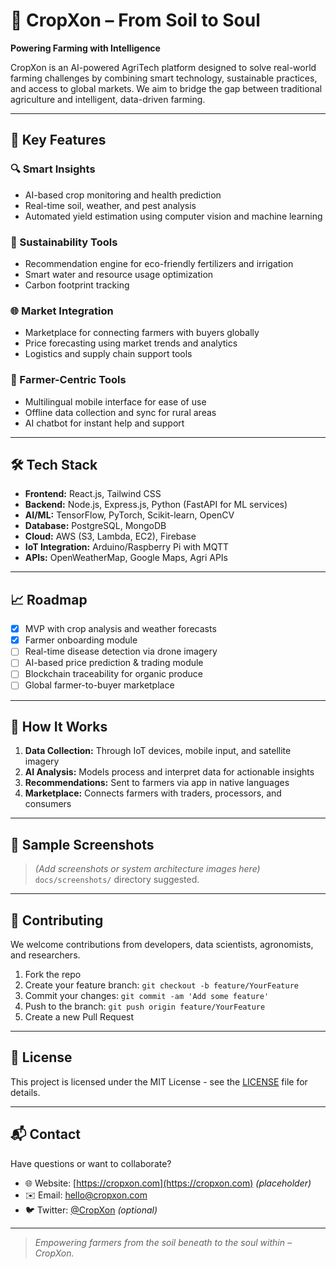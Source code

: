 # 🌱 CropXon – From Soil to Soul  
**Powering Farming with Intelligence**

CropXon is an AI-powered AgriTech platform designed to solve real-world farming challenges by combining smart technology, sustainable practices, and access to global markets. We aim to bridge the gap between traditional agriculture and intelligent, data-driven farming.

---

## 🚀 Key Features

### 🔍 Smart Insights
- AI-based crop monitoring and health prediction  
- Real-time soil, weather, and pest analysis  
- Automated yield estimation using computer vision and machine learning

### 🌿 Sustainability Tools
- Recommendation engine for eco-friendly fertilizers and irrigation  
- Smart water and resource usage optimization  
- Carbon footprint tracking

### 🌐 Market Integration
- Marketplace for connecting farmers with buyers globally  
- Price forecasting using market trends and analytics  
- Logistics and supply chain support tools

### 📱 Farmer-Centric Tools
- Multilingual mobile interface for ease of use  
- Offline data collection and sync for rural areas  
- AI chatbot for instant help and support

---

## 🛠️ Tech Stack

- **Frontend:** React.js, Tailwind CSS  
- **Backend:** Node.js, Express.js, Python (FastAPI for ML services)  
- **AI/ML:** TensorFlow, PyTorch, Scikit-learn, OpenCV  
- **Database:** PostgreSQL, MongoDB  
- **Cloud:** AWS (S3, Lambda, EC2), Firebase  
- **IoT Integration:** Arduino/Raspberry Pi with MQTT  
- **APIs:** OpenWeatherMap, Google Maps, Agri APIs

---

## 📈 Roadmap

- [x] MVP with crop analysis and weather forecasts  
- [x] Farmer onboarding module  
- [ ] Real-time disease detection via drone imagery  
- [ ] AI-based price prediction & trading module  
- [ ] Blockchain traceability for organic produce  
- [ ] Global farmer-to-buyer marketplace

---

## 💬 How It Works

1. **Data Collection:** Through IoT devices, mobile input, and satellite imagery  
2. **AI Analysis:** Models process and interpret data for actionable insights  
3. **Recommendations:** Sent to farmers via app in native languages  
4. **Marketplace:** Connects farmers with traders, processors, and consumers

---

## 📸 Sample Screenshots

> *(Add screenshots or system architecture images here)*  
> `docs/screenshots/` directory suggested.

---

## 🤝 Contributing

We welcome contributions from developers, data scientists, agronomists, and researchers.

1. Fork the repo  
2. Create your feature branch: `git checkout -b feature/YourFeature`  
3. Commit your changes: `git commit -am 'Add some feature'`  
4. Push to the branch: `git push origin feature/YourFeature`  
5. Create a new Pull Request

---

## 📄 License

This project is licensed under the MIT License - see the [LICENSE](LICENSE) file for details.

---

## 📬 Contact

Have questions or want to collaborate?

- 🌐 Website: [https://cropxon.com](https://cropxon.com) *(placeholder)*
- ✉️ Email: hello@cropxon.com
- 🐦 Twitter: [@CropXon](https://twitter.com/cropxon) *(optional)*

---

> *Empowering farmers from the soil beneath to the soul within – CropXon.*

